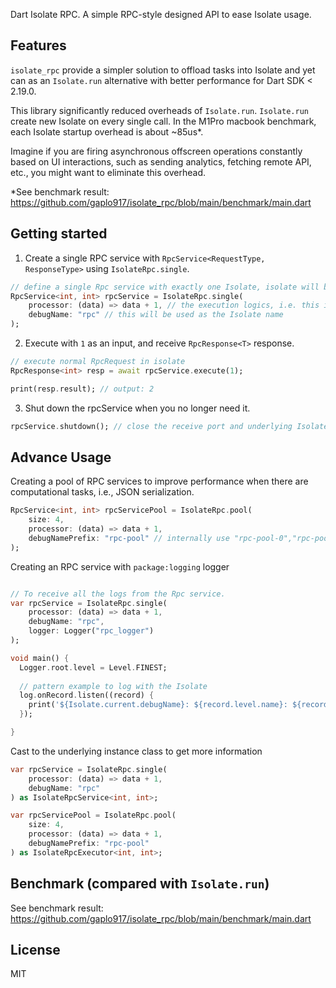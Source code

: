 Dart Isolate RPC. A simple RPC-style designed API to ease Isolate usage.

## Features

`isolate_rpc` provide a simpler solution to offload tasks into Isolate and yet can as an `Isolate.run` alternative with 
better performance for Dart SDK < 2.19.0.

This library significantly reduced overheads of `Isolate.run`. `Isolate.run` create new 
Isolate on every single call. In the M1Pro macbook benchmark, each Isolate startup overhead is about ~85us*.

Imagine if you are firing asynchronous offscreen operations constantly based on UI interactions, such as sending
analytics, fetching remote API, etc., you might want to eliminate this overhead.

*See benchmark result: https://github.com/gaplo917/isolate_rpc/blob/main/benchmark/main.dart

## Getting started

1. Create a single RPC service with `RpcService<RequestType, ResponseType>` using `IsolateRpc.single`.
```dart
// define a single Rpc service with exactly one Isolate, isolate will be spawned immediately.
RpcService<int, int> rpcService = IsolateRpc.single(
    processor: (data) => data + 1, // the execution logics, i.e. this is a plus one operation
    debugName: "rpc" // this will be used as the Isolate name
);
```

2. Execute with `1` as an input, and receive `RpcResponse<T>` response.
```dart
// execute normal RpcRequest in isolate
RpcResponse<int> resp = await rpcService.execute(1);

print(resp.result); // output: 2
```

3. Shut down the rpcService when you no longer need it.
```dart
rpcService.shutdown(); // close the receive port and underlying Isolate.
```

## Advance Usage

Creating a pool of RPC services to improve performance when there are computational tasks, i.e., JSON serialization.
```dart
RpcService<int, int> rpcServicePool = IsolateRpc.pool(
    size: 4, 
    processor: (data) => data + 1, 
    debugNamePrefix: "rpc-pool" // internally use "rpc-pool-0","rpc-pool-1","rpc-pool-2","rpc-pool-3"
);
```

Creating an RPC service with `package:logging` logger
```dart

// To receive all the logs from the Rpc service.
var rpcService = IsolateRpc.single(
    processor: (data) => data + 1,
    debugName: "rpc",
    logger: Logger("rpc_logger")
);

void main() {
  Logger.root.level = Level.FINEST;
  
  // pattern example to log with the Isolate
  log.onRecord.listen((record) {
    print('${Isolate.current.debugName}: ${record.level.name}: ${record.time}: ${record.message}');
  });

}
```

Cast to the underlying instance class to get more information
```dart
var rpcService = IsolateRpc.single(
    processor: (data) => data + 1, 
    debugName: "rpc"
) as IsolateRpcService<int, int>;

var rpcServicePool = IsolateRpc.pool(
    size: 4, 
    processor: (data) => data + 1, 
    debugNamePrefix: "rpc-pool"
) as IsolateRpcExecutor<int, int>;
```


## Benchmark (compared with `Isolate.run`)
See benchmark result: https://github.com/gaplo917/isolate_rpc/blob/main/benchmark/main.dart

## License
MIT